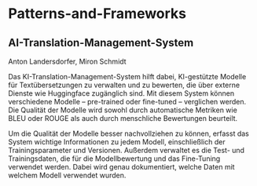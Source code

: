 # Patterns-and-Frameworks

## AI-Translation-Management-System

Anton Landersdorfer, Miron Schmidt

Das KI-Translation-Management-System hilft dabei, KI-gestützte Modelle für Textübersetzungen zu verwalten und zu bewerten, die über externe Dienste wie Huggingface zugänglich sind. Mit diesem System können verschiedene Modelle – pre-trained oder fine-tuned – verglichen werden. Die Qualität der Modelle wird sowohl durch automatische Metriken wie BLEU oder ROUGE als auch durch menschliche Bewertungen beurteilt.

Um die Qualität der Modelle besser nachvollziehen zu können, erfasst das System wichtige Informationen zu jedem Modell, einschließlich der Trainingsparameter und Versionen. Außerdem verwaltet es die Test- und Trainingsdaten, die für die Modellbewertung und das Fine-Tuning verwendet werden. Dabei wird genau dokumentiert, welche Daten mit welchem Modell verwendet wurden.